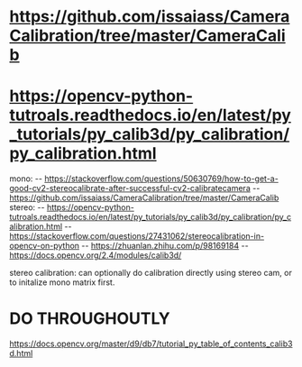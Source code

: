 # https://github.com/issaiass/CameraCalibration/tree/master/CameraCalib
# https://opencv-python-tutroals.readthedocs.io/en/latest/py_tutorials/py_calib3d/py_calibration/py_calibration.html


mono:
-- https://stackoverflow.com/questions/50630769/how-to-get-a-good-cv2-stereocalibrate-after-successful-cv2-calibratecamera
-- https://github.com/issaiass/CameraCalibration/tree/master/CameraCalib
stereo:
-- https://opencv-python-tutroals.readthedocs.io/en/latest/py_tutorials/py_calib3d/py_calibration/py_calibration.html
-- https://stackoverflow.com/questions/27431062/stereocalibration-in-opencv-on-python
-- https://zhuanlan.zhihu.com/p/98169184
-- https://docs.opencv.org/2.4/modules/calib3d/

stereo calibration: can optionally do calibration directly using stereo cam, or to initalize mono matrix first.


# DO THROUGHOUTLY
https://docs.opencv.org/master/d9/db7/tutorial_py_table_of_contents_calib3d.html